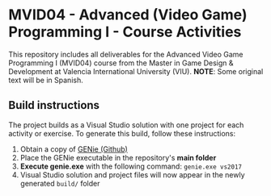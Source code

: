 # MVID04 - Advanced (Video Game) Programming I - Course Activities
This repository includes all deliverables for the Advanced Video Game Programming I (MVID04) course from the Master in Game Design & Development at Valencia International University (VIU).
**NOTE**: Some original text will be in Spanish.
## Build instructions
The project builds as a Visual Studio solution with one project for each activity or exercise. To generate this build, follow these instructions:
1. Obtain a copy of [GENie (Github)](https://github.com/bkaradzic/GENie)
2. Place the GENie executable in the repository's **main folder**
3. **Execute genie.exe** with the following command: `genie.exe vs2017`
4. Visual Studio solution and project files will now appear in the newly generated `build/` folder